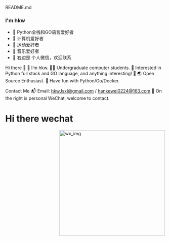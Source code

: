 README.md

<!---
HkwJsxl/HkwJsxl is a ✨ special ✨ repository because its `README.md` (this file) appears on your GitHub profile.
--->


### I'm hkw
- 🌱 Python全栈和GO语言爱好者
- 🌱 计算机爱好者
- 🌱 运动爱好者
- 🌱 音乐爱好者
- 🌱 右边是 个人微信，欢迎联系

Hi there 👋
🥷 I’m hkw.
👨‍🎓 Undergraduate computer students.
🧪 Interested in Python full stack and GO language, and anything interesting! 🤩
🌏 Open Source Enthusiast.
🌱 Have fun with Python/Go/Docker.

Contact Me
📬 Email: hkwJsxl@gmail.com / hankewei0224@163.com
🌱 On the right is personal WeChat, welcome to contact.

# Hi there wechat
<img align="right" alt="wx_img" width="333px" src="https://images.cnblogs.com/cnblogs_com/blogs/746036/galleries/2159824/o_220512093722_%E5%BE%AE%E4%BF%A1.jpg" />

